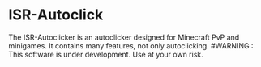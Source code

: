 # ISR-Autoclick
The ISR-Autoclicker is an autoclicker designed for Minecraft PvP and minigames. It contains many features, not only autoclicking.
#WARNING : This software is under development. Use at your own risk.
